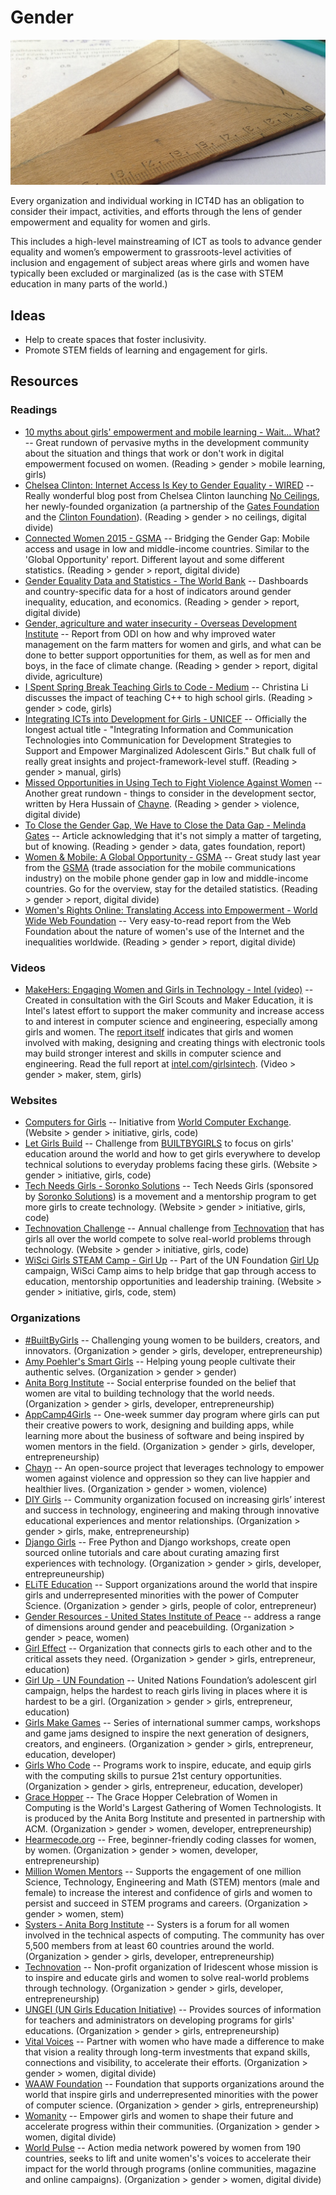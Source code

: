# Gender

![Gender](../images/gender.jpg)

Every organization and individual working in ICT4D has an obligation to consider their impact, activities, and efforts through the lens of gender empowerment and equality for women and girls.

This includes a high-level mainstreaming of ICT as tools to advance gender equality and women’s empowerment to grassroots-level activities of inclusion and engagement of subject areas where girls and women have typically been excluded or marginalized (as is the case with STEM education in many parts of the world.)



## Ideas

- Help to create spaces that foster inclusivity.
- Promote STEM fields of learning and engagement for girls.



## Resources

### Readings

- [10 myths about girls' empowerment and mobile learning - Wait… What?](https://lindaraftree.com/2015/03/11/10-myths-about-girls-empowerment-and-mobile-learning/) -- Great rundown of pervasive myths in the development community about the situation and things that work or don't work in digital empowerment focused on women. (Reading > gender > mobile learning, girls)
- [Chelsea Clinton: Internet Access Is Key to Gender Equality - WIRED](https://wired.com/2015/03/chelsea-clinton-no-ceilings/) -- Really wonderful blog post from Chelsea Clinton launching [No Ceilings](http://noceilings.org/), her newly-founded organization (a partnership of the [Gates Foundation](http://www.gatesfoundation.org/) and the [Clinton Foundation](https://www.clintonfoundation.org/)). (Reading > gender > no ceilings, digital divide)
- [Connected Women 2015 - GSMA](https://gsma.com/mobilefordevelopment/programmes/connected-women/) -- Bridging the Gender Gap: Mobile access and usage in low and middle-income countries. Similar to the 'Global Opportunity' report. Different layout and some different statistics. (Reading > gender > report, digital divide)
- [Gender Equality Data and Statistics - The World Bank](http://datatopics.worldbank.org/gender/) -- Dashboards and country-specific data for a host of indicators around gender inequality, education, and economics. (Reading > gender > report, digital divide)
- [Gender, agriculture and water insecurity - Overseas Development Institute](https://www.odi.org/publications/10355-gender-agriculture-and-water-insecurity) -- Report from ODI on how and why improved water management on the farm matters for women and girls, and what can be done to better support opportunities for them, as well as for men and boys, in the face of climate change. (Reading > gender > report, digital divide, agriculture)
- [I Spent Spring Break Teaching Girls to Code - Medium](https://medium.com/bright/i-spent-spring-break-teaching-girls-to-code-ef14cf2ddf84) -- Christina Li discusses the impact of teaching C++ to high school girls. (Reading > gender > code, girls)
- [Integrating ICTs into Development for Girls - UNICEF](http://unicef.org/cbsc/files/ICTPaper_Web.pdf) -- Officially the longest actual title - "Integrating Information and Communication Technologies into Communication for Development Strategies to Support and Empower Marginalized Adolescent Girls." But chalk full of really great insights and project-framework-level stuff. (Reading > gender > manual, girls)
- [Missed Opportunities in Using Tech to Fight Violence Against Women](https://ictworks.org/2015/08/05/missed-opportunities-in-using-tech-to-fight-violence-against-women/) -- Another great rundown - things to consider in the development sector, written by Hera Hussain of [Chayne](http://chayn.co/). (Reading > gender > violence, digital divide)
- [To Close the Gender Gap, We Have to Close the Data Gap - Melinda Gates](https://medium.com/@melindagates/to-close-the-gender-gap-we-have-to-close-the-data-gap-e6a36a242657#.893ayp4n0) -- Article acknowledging that it's not simply a matter of targeting, but of knowing. (Reading > gender > data, gates foundation, report)
- [Women & Mobile: A Global Opportunity - GSMA](https://gsma.com/mobilefordevelopment/wp-content/uploads/2013/01/GSMA_Women_and_Mobile-A_Global_Opportunity.pdf) -- Great study last year from the [GSMA](http://www.gsma.com/) (trade association for the mobile communications industry) on the mobile phone gender gap in low and middle-income countries. Go for the overview, stay for the detailed statistics. (Reading > gender > report, digital divide)
- [Women's Rights Online: Translating Access into Empowerment - World Wide Web Foundation](https://webfoundation.org/about/research/womens-rights-online-2015/) -- Very easy-to-read report from the Web Foundation about the nature of women's use of the Internet and the inequalities worldwide. (Reading > gender > report, digital divide)



### Videos

- [MakeHers: Engaging Women and Girls in Technology - Intel (video)](https://youtube.com/watch?v=ZDlZocF8aNg) -- Created in consultation with the Girl Scouts and Maker Education, it is Intel's latest effort to support the maker community and increase access to and interest in computer science and engineering, especially among girls and women. The [report itself](https://www-ssl.intel.com/content/www/us/en/technology-in-education/making-her-future.html) indicates that girls and women involved with making, designing and creating things with electronic tools may build stronger interest and skills in computer science and engineering. Read the full report at [intel.com/girlsintech](http://www.intel.com/girlsintech). (Video > gender > maker, stem, girls)



### Websites

- [Computers for Girls](http://www.worldcomputerexchange.org/computers-for-girls) -- Initiative from [World Computer Exchange](http://www.worldcomputerexchange.org/). (Website > gender > initiative, girls, code)
- [Let Girls Build](http://www.builtbygirls.com/letgirlsbuild/) -- Challenge from [BUILTBYGIRLS](http://www.builtbygirls.com/letgirlsbuild/) to focus on girls' education around the world and how to get girls everywhere to develop technical solutions to everyday problems facing these girls. (Website > gender > initiative, girls, code)
- [Tech Needs Girls - Soronko Solutions](http://www.soronkosolutions.com/tng.html) -- Tech Needs Girls (sponsored by [Soronko Solutions](http://www.soronkosolutions.com/)) is a movement and a mentorship program to get more girls to create technology. (Website > gender > initiative, girls, code)
- [Technovation Challenge](http://www.technovationchallenge.org/) -- Annual challenge from [Technovation](http://technovationchallenge.org/) that has girls all over the world compete to solve real-world problems through technology. (Website > gender > initiative, girls, code)
- [WiSci Girls STEAM Camp - Girl Up](https://girlup.org/wisci/) -- Part of the UN Foundation [Girl Up](https://girlup.org/) campaign, WiSci Camp aims to help bridge that gap through access to education, mentorship opportunities and leadership training. (Website > gender > initiative, girls, code, stem)

### Organizations

- [#BuiltByGirls](http://www.builtbygirls.com/) -- Challenging young women to be builders, creators, and innovators. (Organization > gender > girls, developer, entrepreneurship)
- [Amy Poehler's Smart Girls](http://amysmartgirls.com/) -- Helping young people cultivate their authentic selves. (Organization > gender > gender)
- [Anita Borg Institute](http://anitaborg.org/) -- Social enterprise founded on the belief that women are vital to building technology that the world needs. (Organization > gender > girls, developer, entrepreneurship)
- [AppCamp4Girls](http://appcamp4girls.com/) -- One-week summer day program where girls can put their creative powers to work, designing and building apps, while learning more about the business of software and being inspired by women mentors in the field. (Organization > gender > girls, developer, entrepreneurship)
- [Chayn](http://chayn.co/) -- An open-source project that leverages technology to empower women against violence and oppression so they can live happier and healthier lives. (Organization > gender > women, violence)
- [DIY Girls](http://www.diygirls.org/) -- Community organization focused on increasing girls’ interest and success in technology, engineering and making through innovative educational experiences and mentor relationships. (Organization > gender > girls, make, entrepreneurship)
- [Django Girls](https://djangogirls.org/) -- Free Python and Django workshops, create open sourced online tutorials and care about curating amazing first experiences with technology. (Organization > gender > girls, developer, entrepreuneurship)
- [ELiTE Education](http://www.elite-education.org/) -- Support organizations around the world that inspire girls and underrepresented minorities with the power of Computer Science. (Organization > gender > girls, people of color, entrepreneur)
- [Gender Resources - United States Institute of Peace](https://www.usip.org/gender-resources) -- address a range of dimensions around gender and peacebuilding. (Organization > gender > peace, women)
- [Girl Effect](http://www.girleffect.org/) -- Organization that connects girls to each other and to the critical assets they need. (Organization > gender > girls, entrepreneur, education)
- [Girl Up - UN Foundation](https://girlup.org/) -- United Nations Foundation’s adolescent girl campaign, helps the hardest to reach girls living in places where it is hardest to be a girl. (Organization > gender > girls, entrepreneur, education)
- [Girls Make Games](http://girlsmakegames.com/) -- Series of international summer camps, workshops and game jams designed to inspire the next generation of designers, creators, and engineers. (Organization > gender > girls, entrepreneur, education, developer)
- [Girls Who Code](http://girlswhocode.com) -- Programs work to inspire, educate, and equip girls with the computing skills to pursue 21st century opportunities. (Organization > gender > girls, entrepreneur, education, developer)
- [Grace Hopper](http://gracehopper.org/) -- The Grace Hopper Celebration of Women in Computing is the World's Largest Gathering of Women Technologists. It is produced by the Anita Borg Institute and presented in partnership with ACM. (Organization > gender > women, developer, entrepreneurship)
- [Hearmecode.org](http://hearmecode.org) -- Free, beginner-friendly coding classes for women, by women. (Organization > gender > women, developer, entrepreneurship)
- [Million Women Mentors](https://www.millionwomenmentors.org/) -- Supports the engagement of one million Science, Technology, Engineering and Math (STEM) mentors (male and female) to increase the interest and confidence of girls and women to persist and succeed in STEM programs and careers. (Organization > gender > women, stem)
- [Systers - Anita Borg Institute](http://anitaborg.org/get-involved/systers/) -- Systers is a forum for all women involved in the technical aspects of computing. The community has over 5,500 members from at least 60 countries around the world. (Organization > gender > girls, developer, entrepreneurship)
- [Technovation](http://technovationchallenge.org) -- Non-profit organization of Iridescent whose mission is to inspire and educate girls and women to solve real-world problems through technology. (Organization > gender > girls, developer, entrepreneurship)
- [UNGEI (UN Girls Education Initiative)](http://www.ungei.org/) -- Provides sources of information for teachers and administrators on developing programs for girls' educations. (Organization > gender > girls, entrepreneurship)
- [Vital Voices](http://www.vitalvoices.org/) -- Partner with women who have made a difference to make that vision a reality through long-term investments that expand skills, connections and visibility, to accelerate their efforts. (Organization > gender > women, digital divide)
- [WAAW Foundation](http://waawfoundation.org/) -- Foundation that supports organizations around the world that inspire girls and underrepresented minorities with the power of computer science. (Organization > gender > girls, entrepreneurship)
- [Womanity](http://www.womanity.org/) -- Empower girls and women to shape their future and accelerate progress within their communities. (Organization > gender > women, digital divide)
- [World Pulse](http://worldpulse.com/) -- Action media network powered by women from 190 countries, seeks to lift and unite women's's voices to accelerate their impact for the world through programs (online communities, magazine and online campaigns). (Organization > gender > women, digital divide)


